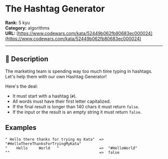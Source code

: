 # The Hashtag Generator

**Rank:** 5 kyu  
**Category:** algorithms  
**URL:** [https://www.codewars.com/kata/52449b062fb80683ec000024](https://www.codewars.com/kata/52449b062fb80683ec000024)

---

## 📝 Description

The marketing team is spending way too much time typing in hashtags.   
Let's help them with our own Hashtag Generator!

Here's the deal:

- It must start with a hashtag (`#`).
- All words must have their first letter capitalized.
- If the final result is longer than 140 chars it must return `false`.
- If the input or the result is an empty string it must return `false`.


## Examples

```
" Hello there thanks for trying my Kata"  =>  "#HelloThereThanksForTryingMyKata"
"    Hello     World   "                  =>  "#HelloWorld"
""                                        =>  false
```
